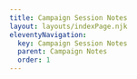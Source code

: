 ```yaml
---
title: Campaign Session Notes
layout: layouts/indexPage.njk
eleventyNavigation:
  key: Campaign Session Notes
  parent: Campaign Notes
  order: 1
---
```

